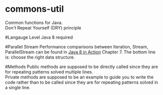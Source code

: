 commons-util
============

Common functions for Java.  
Don't Repeat Yourself (DRY) principle   

#Langauge Level
Java 8 required

#Parallel Stream
Performance comparisons between Iteration, Stream, ParallelStream can be found in [Java 8 in Action](http://www.manning.com/urma/) Chapter 7. The bottom line is: choose the right data structure. 

#Methods
Public methods are supposed to be directly called since they are for repeating patterns solved multiple lines.  
Private methods are supposed to be an example to guide you to write the code rather than to be called since they are for repeating patterns solved in a single line.  
